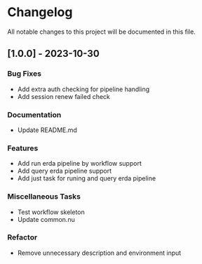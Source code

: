 # Changelog
All notable changes to this project will be documented in this file.

## [1.0.0] - 2023-10-30

### Bug Fixes

- Add extra auth checking for pipeline handling
- Add session renew failed check

### Documentation

- Update README.md

### Features

- Add run erda pipeline by workflow support
- Add query erda pipeline support
- Add just task for runing and query erda pipeline

### Miscellaneous Tasks

- Test workflow skeleton
- Update common.nu

### Refactor

- Remove unnecessary description and environment input

